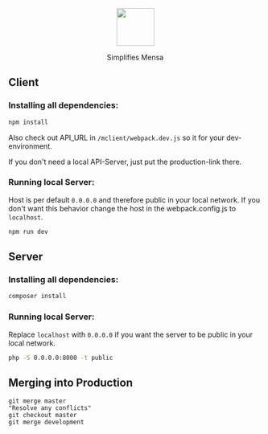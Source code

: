 <div align="center">
    <img width="75" vspace="" hspace="25" src="https://qvieo.com/githubimg/mlogo_md.svg">
  <p>Simplifies Mensa<p>
</div>

## Client

### Installing all dependencies:

```bash
npm install
```

Also check out API_URL in `/mclient/webpack.dev.js` so it for your dev-environment.

If you don't need a local API-Server, just put the production-link there.

### Running local Server:

Host is per default `0.0.0.0` and therefore public in your local network. If you don't want this behavior change the host in the webpack.config.js to `localhost`.

```bash
npm run dev
```

## Server

### Installing all dependencies:

```bash
composer install
```

### Running local Server:

Replace `localhost` with `0.0.0.0` if you want the server to be public in your local network.

```bash
php -S 0.0.0.0:8000 -t public
```

## Merging into Production
```
git merge master
"Resolve any conflicts"
git checkout master
git merge development
```